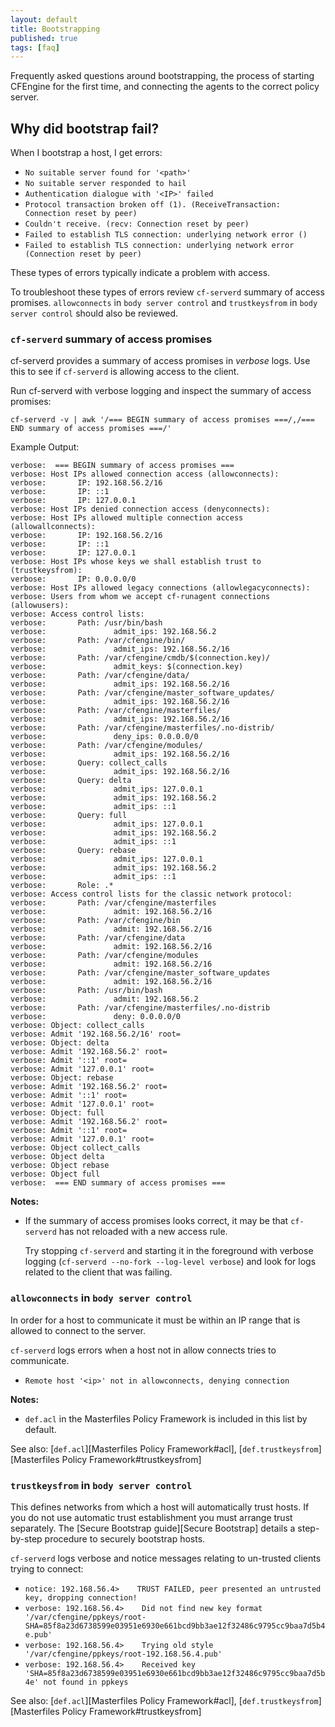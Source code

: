 ```yaml
---
layout: default
title: Bootstrapping
published: true
tags: [faq]
---
```


Frequently asked questions around bootstrapping, the process of starting CFEngine for the first time, and connecting the agents to the correct policy server.

## Why did bootstrap fail?

When I bootstrap a host, I get errors:

- `No suitable server found for '<path>'`
- `No suitable server responded to hail`
- `Authentication dialogue with '<IP>' failed`
- `Protocol transaction broken off (1). (ReceiveTransaction: Connection reset by peer)`
- `Couldn't receive. (recv: Connection reset by peer)`
- `Failed to establish TLS connection: underlying network error ()`
- `Failed to establish TLS connection: underlying network error (Connection reset by peer)`

These types of errors typically indicate a problem with access.

To troubleshoot these types of errors review `cf-serverd` summary of access promises. `allowconnects` in `body server control` and `trustkeysfrom` in `body server control` should also be reviewed.

### `cf-serverd` summary of access promises

cf-serverd provides a summary of access promises in *verbose* logs. Use this to see if `cf-serverd` is allowing access to the client.

Run cf-serverd with verbose logging and inspect the summary of access promises:

```console
cf-serverd -v | awk '/=== BEGIN summary of access promises ===/,/=== END summary of access promises ===/'
```

Example Output:

```
verbose:  === BEGIN summary of access promises ===
verbose: Host IPs allowed connection access (allowconnects):
verbose:       IP: 192.168.56.2/16
verbose:       IP: ::1
verbose:       IP: 127.0.0.1
verbose: Host IPs denied connection access (denyconnects):
verbose: Host IPs allowed multiple connection access (allowallconnects):
verbose:       IP: 192.168.56.2/16
verbose:       IP: ::1
verbose:       IP: 127.0.0.1
verbose: Host IPs whose keys we shall establish trust to (trustkeysfrom):
verbose:       IP: 0.0.0.0/0
verbose: Host IPs allowed legacy connections (allowlegacyconnects):
verbose: Users from whom we accept cf-runagent connections (allowusers):
verbose: Access control lists:
verbose:       Path: /usr/bin/bash
verbose:               admit_ips: 192.168.56.2
verbose:       Path: /var/cfengine/bin/
verbose:               admit_ips: 192.168.56.2/16
verbose:       Path: /var/cfengine/cmdb/$(connection.key)/
verbose:               admit_keys: $(connection.key)
verbose:       Path: /var/cfengine/data/
verbose:               admit_ips: 192.168.56.2/16
verbose:       Path: /var/cfengine/master_software_updates/
verbose:               admit_ips: 192.168.56.2/16
verbose:       Path: /var/cfengine/masterfiles/
verbose:               admit_ips: 192.168.56.2/16
verbose:       Path: /var/cfengine/masterfiles/.no-distrib/
verbose:               deny_ips: 0.0.0.0/0
verbose:       Path: /var/cfengine/modules/
verbose:               admit_ips: 192.168.56.2/16
verbose:       Query: collect_calls
verbose:               admit_ips: 192.168.56.2/16
verbose:       Query: delta
verbose:               admit_ips: 127.0.0.1
verbose:               admit_ips: 192.168.56.2
verbose:               admit_ips: ::1
verbose:       Query: full
verbose:               admit_ips: 127.0.0.1
verbose:               admit_ips: 192.168.56.2
verbose:               admit_ips: ::1
verbose:       Query: rebase
verbose:               admit_ips: 127.0.0.1
verbose:               admit_ips: 192.168.56.2
verbose:               admit_ips: ::1
verbose:       Role: .*
verbose: Access control lists for the classic network protocol:
verbose:       Path: /var/cfengine/masterfiles
verbose:               admit: 192.168.56.2/16
verbose:       Path: /var/cfengine/bin
verbose:               admit: 192.168.56.2/16
verbose:       Path: /var/cfengine/data
verbose:               admit: 192.168.56.2/16
verbose:       Path: /var/cfengine/modules
verbose:               admit: 192.168.56.2/16
verbose:       Path: /var/cfengine/master_software_updates
verbose:               admit: 192.168.56.2/16
verbose:       Path: /usr/bin/bash
verbose:               admit: 192.168.56.2
verbose:       Path: /var/cfengine/masterfiles/.no-distrib
verbose:               deny: 0.0.0.0/0
verbose: Object: collect_calls
verbose: Admit '192.168.56.2/16' root=
verbose: Object: delta
verbose: Admit '192.168.56.2' root=
verbose: Admit '::1' root=
verbose: Admit '127.0.0.1' root=
verbose: Object: rebase
verbose: Admit '192.168.56.2' root=
verbose: Admit '::1' root=
verbose: Admit '127.0.0.1' root=
verbose: Object: full
verbose: Admit '192.168.56.2' root=
verbose: Admit '::1' root=
verbose: Admit '127.0.0.1' root=
verbose: Object collect_calls
verbose: Object delta
verbose: Object rebase
verbose: Object full
verbose:  === END summary of access promises ===
```

**Notes:**

* If the summary of access promises looks correct, it may be that `cf-serverd` has not reloaded with a new access rule.

    Try stopping `cf-serverd` and starting it in the foreground with verbose logging (`cf-serverd --no-fork --log-level verbose`) and look for logs related to the client that was failing.

### `allowconnects` in `body server control`

In order for a host to communicate it must be within an IP range that is allowed to connect to the server.

`cf-serverd` logs errors when a host not in allow connects tries to communicate.

* `Remote host '<ip>' not in allowconnects, denying connection`

**Notes:**

* `def.acl` in the Masterfiles Policy Framework is included in this list by default.

See also: [`def.acl`][Masterfiles Policy Framework#acl], [`def.trustkeysfrom`][Masterfiles Policy Framework#trustkeysfrom]

### `trustkeysfrom` in `body server control`

This defines networks from which a host will automatically trust hosts. If you do not use automatic trust establishment you must arrange trust separately. The [Secure Bootstrap guide][Secure Bootstrap] details a step-by-step procedure to securely bootstrap hosts.

`cf-serverd` logs verbose and notice messages relating to un-trusted clients trying to connect:

* `notice: 192.168.56.4>    TRUST FAILED, peer presented an untrusted key, dropping connection!`
* `verbose: 192.168.56.4>    Did not find new key format '/var/cfengine/ppkeys/root-SHA=85f8a23d6738599e03951e6930e661bcd9bb3ae12f32486c9795cc9baa7d5b4e.pub'`
* `verbose: 192.168.56.4>    Trying old style '/var/cfengine/ppkeys/root-192.168.56.4.pub'`
* `verbose: 192.168.56.4>    Received key 'SHA=85f8a23d6738599e03951e6930e661bcd9bb3ae12f32486c9795cc9baa7d5b4e' not found in ppkeys`

See also: [`def.acl`][Masterfiles Policy Framework#acl], [`def.trustkeysfrom`][Masterfiles Policy Framework#trustkeysfrom]
